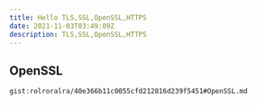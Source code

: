 ```yaml
---
title: Hello TLS,SSL,OpenSSL,HTTPS
date: 2021-11-03T03:49:09Z
description: TLS,SSL,OpenSSL,HTTPS
---
```


## OpenSSL
`gist:rolroralra/40e366b11c0055cfd212816d239f5451#OpenSSL.md`
